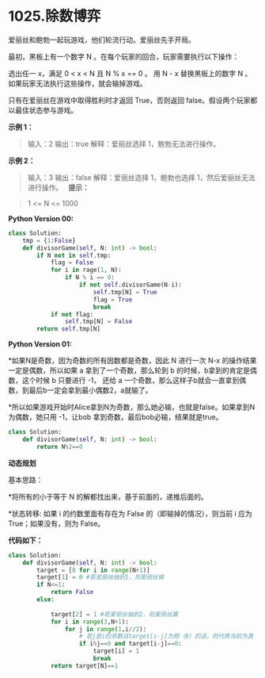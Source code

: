 # 1025.除数博弈

爱丽丝和鲍勃一起玩游戏，他们轮流行动。爱丽丝先手开局。

最初，黑板上有一个数字 N 。在每个玩家的回合，玩家需要执行以下操作：

选出任一 x，满足 0 < x < N 且 N % x == 0 。
用 N - x 替换黑板上的数字 N 。
如果玩家无法执行这些操作，就会输掉游戏。

只有在爱丽丝在游戏中取得胜利时才返回 True，否则返回 false。假设两个玩家都以最佳状态参与游戏。

**示例 1：**

>输入：2
输出：true
解释：爱丽丝选择 1，鲍勃无法进行操作。

**示例 2：**

>输入：3
输出：false
解释：爱丽丝选择 1，鲍勃也选择 1，然后爱丽丝无法进行操作。
 
**提示：**

>1 <= N <= 1000

**Python Version 00:**

```python
class Solution:
	tmp = {1:False}
	def divisorGame(self, N: int) -> bool:
		if N not in self.tmp:
			flag = False
			for i in rage(1, N):
				if N % i == 0:
					if not self.divisorGame(N-i):
						self.tmp[N] = True
						flag = True 
						break
			if not flag:
				self.tmp[N] = False
		return self.tmp[N]
```
**Python Version 01:**

*如果N是奇数，因为奇数的所有因数都是奇数，因此 N 进行一次 N-x 的操作结果一定是偶数，所以如果 a 拿到了一个奇数，那么轮到 b 的时候，b拿到的肯定是偶数，这个时候 b 只要进行 -1， 还给 a 一个奇数，那么这样子b就会一直拿到偶数，到最后b一定会拿到最小偶数2，a就输了。

*所以如果游戏开始时Alice拿到N为奇数，那么她必输，也就是false。如果拿到N为偶数，她只用 -1，让bob 拿到奇数，最后bob必输，结果就是true。

```python
class Solution:
    def divisorGame(self, N: int) -> bool:
        return N%2==0
```

**动态规划**

基本思路：

*将所有的小于等于 N 的解都找出来，基于前面的，递推后面的。

*状态转移: 如果 i 的约数里面有存在为 False 的（即输掉的情况），则当前 i 应为 True；如果没有，则为 False。

**代码如下：**

```python
class Solution:
    def divisorGame(self, N: int) -> bool:
        target = [0 for i in range(N+1)]
        target[1] = 0 #若爱丽丝抽到1，则爱丽丝输
        if N<=1:
            return False
        else:
        
            target[2] = 1 #若爱丽丝抽到2，则爱丽丝赢
            for i in range(3,N+1):
                for j in range(1,i//2):
                    # 若j是i的余数且target[i-j]为假（0）的话，则代表当前为真（1）
                    if i%j==0 and target[i-j]==0:
                        target[i] = 1
                        break
            return target[N]==1
```
